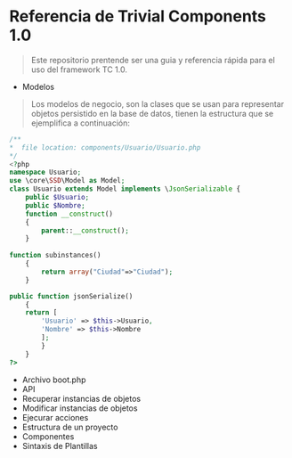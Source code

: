 # Referencia de Trivial Components 1.0

> Este repositorio prentende ser una guia y referencia rápida para el uso del framework TC 1.0.

* Modelos
> Los modelos de negocio, son la clases que se usan para representar objetos persistido en la base de datos, tienen 
la estructura que se ejemplifica a continuación:

```php 
/**
*  file location: components/Usuario/Usuario.php 
*/ 
<?php
namespace Usuario;
use \core\SSD\Model as Model;
class Usuario extends Model implements \JsonSerializable {
	public $Usuario;
	public $Nombre;
	function __construct()
	{
		parent::__construct();
	}
	
function subinstances()
	{    
		return array("Ciudad"=>"Ciudad");
	}	

public function jsonSerialize() 
	{
	return [  
		'Usuario' => $this->Usuario,
		'Nombre' => $this->Nombre
		];
		}		
	}
?>
```

* Archivo boot.php
* API
* Recuperar instancias de objetos
* Modificar instancias de objetos
* Ejecurar acciones
* Estructura de un proyecto
* Componentes
* Sintaxis de Plantillas
